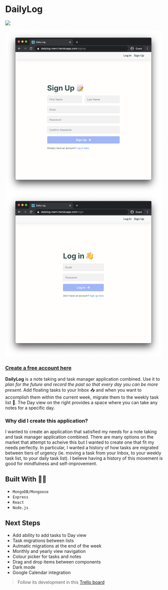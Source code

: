# DailyLog

<img src="https://user-images.githubusercontent.com/20956525/81897133-03c9cd00-9584-11ea-91d8-0db89affc128.png" width="1010x">
<p float="left">
  <img src="public/screenshots/signup.png" width="500x" />
  <img src="public/screenshots/login.png" width="500x" />
</p>

### [Create a free account here](https://dailylog-mern.herokuapp.com/login)

**DailyLog** is a note taking and task manager application combined. Use it to *plan for the future and record the past so that every day you can be more present*. Add floating tasks to your Inbox  📥 and when you want to accomplish them within the current week, migrate them to the weekly task list 📅. The Day view on the right provides a space where you can take any notes for a specific day.

### Why did I create this application?

I wanted to create an application that satisfied my needs for a note taking and task manager application combined. There are many options on the market that attempt to acheive this but I wanted to create one that fit my needs perfectly. In particular, I wanted a history of how tasks are migrated between tiers of urgency (ie. moving a task from your Inbox, to your weekly task list, to your daily task list). I believe having a history of this movement is good for mindfulness and self-improvement.

## Built With 👨‍💻
* `MongoDB/Mongoose`
* `Express`
* `React`
* `Node.js`

## Next Steps
* Add ability to add tasks to Day view
* Task migrations between lists
* Autmatic migrations at the end of the week
* Monthly and yearly view navigation
* Colour picker for tasks and notes
* Drag and drop items between components
* Dark mode
* Google Calendar integration

> Follow its development in this [Trello board](https://trello.com/b/ARvGWWjJ)
